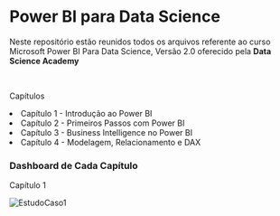 # Power BI para Data Science
<p>Neste repositório estão reunidos todos os arquivos referente ao curso Microsoft Power BI Para Data Science, Versão 2.0 oferecido pela <b>Data Science Academy</b><p><br>
<p>Capítulos</p>
<li> Capítulo 1 - Introdução ao Power BI</li>
<li> Capítulo 2 - Primeiros Passos com Power BI</li>
<li> Capítulo 3 - Business Intelligence no Power BI</li>
<li> Capítulo 4 - Modelagem, Relacionamento e DAX </li>

<h3>Dashboard de Cada Capítulo</h3>
<p>Capítulo 1</p>

![EstudoCaso1](https://user-images.githubusercontent.com/11504380/104217888-b8213900-541a-11eb-9598-94dc341d357c.png)
